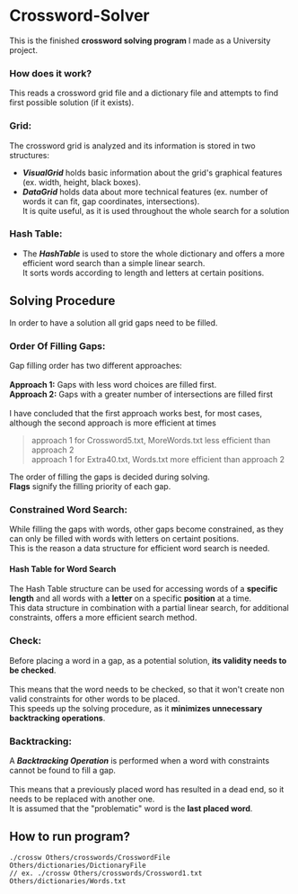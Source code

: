 # Crossword-Solver
This is the finished **crossword solving program** I made as a University project.

### How does it work?
This reads a crossword grid file and a dictionary file and attempts to find first possible solution (if it exists).

### Grid:
The crossword grid is analyzed and its information is stored in two structures:<br />
- ***VisualGrid*** holds basic information about the grid's graphical features (ex. width, height, black boxes).<br />
- ***DataGrid*** holds data about more technical features (ex. number of words it can fit, gap coordinates, intersections).<br />
It is quite useful, as it is used throughout the whole search for a solution<br />

### Hash Table:
- The ***HashTable*** is used to store the whole dictionary and offers a more efficient word search than a simple linear search.<br />
It sorts words according to length and letters at certain positions.

## Solving Procedure
In order to have a solution all grid gaps need to be filled.<br />
### Order Of Filling Gaps:
Gap filling order has two different approaches:<br /><br />
**Approach 1:** Gaps with less word choices are filled first.<br />
**Approach 2:** Gaps with a greater number of intersections are filled first<br /><br />
I have concluded that the first approach works best, for most cases, although the second approach is more efficient at times
> approach 1 for Crossword5.txt, MoreWords.txt less efficient than approach 2<br />
> approach 1 for Extra40.txt, Words.txt more efficient than approach 2<br />

The order of filling the gaps is decided during solving.<br />
**Flags** signify the filling priority of each gap.

### Constrained Word Search:
While filling the gaps with words, other gaps become constrained, as they can only be filled with words with letters on certaint positions.<br />
This is the reason a data structure for efficient word search is needed.
#### Hash Table for Word Search
The Hash Table structure can be used for accessing words of a **specific length** and all words with a **letter** on a specific **position** at a time.<br /> 
This data structure in combination with a partial linear search, for additional constraints, offers a more efficient search method.<br />

### Check:
Before placing a word in a gap, as a potential solution, **its validity needs to be checked**.<br /><br />
This means that the word needs to be checked, so that it won't create non valid constraints for other words to be placed.<br />
This speeds up the solving procedure, as it **minimizes unnecessary backtracking operations**.<br />

### Backtracking:
A ***Backtracking Operation*** is performed when a word with constraints cannot be found to fill a gap.<br /><br />
This means that a previously placed word has resulted in a dead end, so it needs to be replaced with another one.<br />
It is assumed that the "problematic" word is the **last placed word**.<br />

## How to run program?
```
./crossw Others/crosswords/CrosswordFile Others/dictionaries/DictionaryFile
// ex. ./crossw Others/crosswords/Crossword1.txt Others/dictionaries/Words.txt
```
